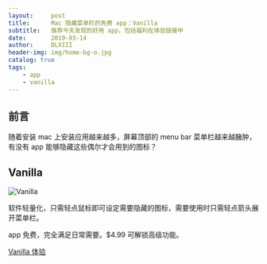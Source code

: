 ```yaml
---
layout:     post
title:      Mac 隐藏菜单栏的免费 app：Vanilla
subtitle:   推荐今天发现的好用 app，包括福利在体验链接中
date:       2019-03-14
author:     DLXIII
header-img: img/home-bg-o.jpg
catalog: true
tags:
    - app
    - vanilla
---
```



## 前言

随着安装 mac 上安装应用越来越多，屏幕顶部的 menu bar 菜单栏越来越臃肿，有没有 app 能够隐藏这些偶尔才会用到的图标？


## Vanilla

![Vanilla][1]

软件轻量化，只需轻点鼠标即可设定需要隐藏的图标，需要使用时只需轻点箭头展开菜单栏。

app 免费，完全满足日常需要。$4.99 可解锁高级功能。

[Vanilla 体验][2]

  [1]: https://matthewpalmer.net/vanilla/vanilla-square-gif.gif
  [2]: https://vanilla.peachs.co/r/painful-part-2340